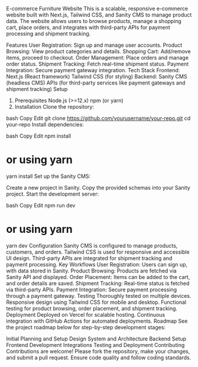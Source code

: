 E-commerce Furniture Website
This is a scalable, responsive e-commerce website built with Next.js, Tailwind CSS, and Sanity CMS to manage product data. The website allows users to browse products, manage a shopping cart, place orders, and integrates with third-party APIs for payment processing and shipment tracking.

Features
User Registration: Sign up and manage user accounts.
Product Browsing: View product categories and details.
Shopping Cart: Add/remove items, proceed to checkout.
Order Management: Place orders and manage order status.
Shipment Tracking: Fetch real-time shipment status.
Payment Integration: Secure payment gateway integration.
Tech Stack
Frontend:
Next.js (React framework)
Tailwind CSS (for styling)
Backend:
Sanity CMS (headless CMS)
APIs (for third-party services like payment gateways and shipment tracking)
Setup
1. Prerequisites
Node.js (>=12.x)
npm (or yarn)
2. Installation
Clone the repository:

bash
Copy
Edit
git clone https://github.com/yourusername/your-repo.git
cd your-repo
Install dependencies:

bash
Copy
Edit
npm install
# or using yarn
yarn install
Set up the Sanity CMS:

Create a new project in Sanity.
Copy the provided schemas into your Sanity project.
Start the development server:

bash
Copy
Edit
npm run dev
# or using yarn
yarn dev
Configuration
Sanity CMS is configured to manage products, customers, and orders.
Tailwind CSS is used for responsive and accessible UI design.
Third-party APIs are integrated for shipment tracking and payment processing.
Key Workflows
User Registration: Users can sign up, with data stored in Sanity.
Product Browsing: Products are fetched via Sanity API and displayed.
Order Placement: Items can be added to the cart, and order details are saved.
Shipment Tracking: Real-time status is fetched via third-party APIs.
Payment Integration: Secure payment processing through a payment gateway.
Testing
Thoroughly tested on multiple devices.
Responsive design using Tailwind CSS for mobile and desktop.
Functional testing for product browsing, order placement, and shipment tracking.
Deployment
Deployed on Vercel for scalable hosting.
Continuous integration with GitHub Actions for automated deployments.
Roadmap
See the project roadmap below for step-by-step development stages:

Initial Planning and Setup
Design System and Architecture
Backend Setup
Frontend Development
Integrations
Testing and Deployment
Contributing
Contributions are welcome! Please fork the repository, make your changes, and submit a pull request. Ensure code quality and follow coding standards.

